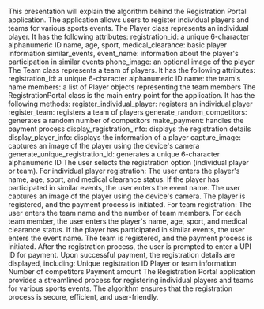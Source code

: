  This presentation will explain the algorithm behind the Registration Portal application.
The application allows users to register individual players and teams for various sports events.
 The Player class represents an individual player.
It has the following attributes:
registration_id: a unique 6-character alphanumeric ID
name, age, sport, medical_clearance: basic player information
similar_events, event_name: information about the player's participation in similar events
phone_image: an optional image of the player
 The Team class represents a team of players.
It has the following attributes:
registration_id: a unique 6-character alphanumeric ID
name: the team's name
members: a list of Player objects representing the team members
 The RegistrationPortal class is the main entry point for the application.
It has the following methods:
register_individual_player: registers an individual player
register_team: registers a team of players
generate_random_competitors: generates a random number of competitors
make_payment: handles the payment process
display_registration_info: displays the registration details
display_player_info: displays the information of a player
capture_image: captures an image of the player using the device's camera
generate_unique_registration_id: generates a unique 6-character alphanumeric ID
 The user selects the registration option (individual player or team).
For individual player registration:
The user enters the player's name, age, sport, and medical clearance status.
If the player has participated in similar events, the user enters the event name.
The user captures an image of the player using the device's camera.
The player is registered, and the payment process is initiated.
For team registration:
The user enters the team name and the number of team members.
For each team member, the user enters the player's name, age, sport, and medical clearance status.
If the player has participated in similar events, the user enters the event name.
The team is registered, and the payment process is initiated.
 After the registration process, the user is prompted to enter a UPI ID for payment.
Upon successful payment, the registration details are displayed, including:
Unique registration ID
Player or team information
Number of competitors
Payment amount
 The Registration Portal application provides a streamlined process for registering individual players and teams for various sports events.
The algorithm ensures that the registration process is secure, efficient, and user-friendly.
